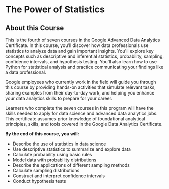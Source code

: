 # The Power of Statistics

## About this Course

This is the fourth of seven courses in the Google Advanced Data Analytics Certificate. In this course, you’ll discover how data professionals use statistics to analyze data and gain important insights. You'll explore key concepts such as descriptive and inferential statistics, probability, sampling, confidence intervals, and hypothesis testing. You'll also learn how to use Python for statistical analysis and practice communicating your findings like a data professional.

Google employees who currently work in the field will guide you through this course by providing hands-on activities that simulate relevant tasks, sharing examples from their day-to-day work, and helping you enhance your data analytics skills to prepare for your career.

Learners who complete the seven courses in this program will have the skills needed to apply for data science and advanced data analytics jobs. This certificate assumes prior knowledge of foundational analytical principles, skills, and tools covered in the Google Data Analytics Certificate.

**By the end of this course, you will:**

- Describe the use of statistics in data science
- Use descriptive statistics to summarize and explore data
- Calculate probability using basic rules
- Model data with probability distributions
- Describe the applications of different sampling methods
- Calculate sampling distributions
- Construct and interpret confidence intervals
- Conduct hypothesis tests

